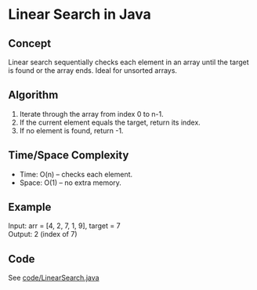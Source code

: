 # Linear Search in Java

## Concept
Linear search sequentially checks each element in an array until the target is found or the array ends. Ideal for unsorted arrays.

## Algorithm
1. Iterate through the array from index 0 to n-1.
2. If the current element equals the target, return its index.
3. If no element is found, return -1.

## Time/Space Complexity
- Time: O(n) – checks each element.
- Space: O(1) – no extra memory.

## Example
Input: arr = [4, 2, 7, 1, 9], target = 7  
Output: 2 (index of 7)

## Code
See [code/LinearSearch.java](../code/LinearSearch.java)
